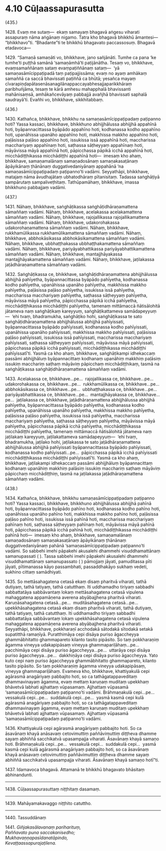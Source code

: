 # 4.10 Cūḷaassapurasutta

(435.)

1428\. Evaṃ me sutaṃ—  ekaṃ samayaṃ bhagavā aṅgesu viharati assapuraṃ nāma aṅgānaṃ nigamo. Tatra kho bhagavā bhikkhū āmantesi—  “bhikkhavo”ti. “Bhadante”ti te bhikkhū bhagavato paccassosuṃ. Bhagavā etadavoca—

1429\. “Samaṇā samaṇāti vo, bhikkhave, jano sañjānāti. Tumhe ca pana ‘ke tumhe’ti puṭṭhā samānā ‘samaṇāmhā’ti paṭijānātha. Tesaṃ vo, bhikkhave, evaṃsamaññānaṃ sataṃ evaṃpaṭiññānaṃ sataṃ—  ‘yā samaṇasāmīcippaṭipadā taṃ paṭipajjissāma; evaṃ no ayaṃ amhākaṃ samaññā ca saccā bhavissati paṭiññā ca bhūtā; yesañca mayaṃ cīvarapiṇḍapātasenāsanagilānappaccayabhesajjaparikkhāraṃ paribhuñjāma, tesaṃ te kārā amhesu mahapphalā bhavissanti mahānisaṃsā, amhākañcevāyaṃ pabbajjā avañjhā bhavissati saphalā saudrayā’ti. Evañhi vo, bhikkhave, sikkhitabbaṃ.

(436.)

1430\. Kathañca, bhikkhave, bhikkhu na samaṇasāmīcippaṭipadaṃ paṭipanno hoti? Yassa kassaci, bhikkhave, bhikkhuno abhijjhālussa abhijjhā appahīnā hoti, byāpannacittassa byāpādo appahīno hoti, kodhanassa kodho appahīno hoti, upanāhissa upanāho appahīno hoti, makkhissa makkho appahīno hoti, paḷāsissa paḷāso appahīno hoti, issukissa issā appahīnā hoti, maccharissa macchariyaṃ appahīnaṃ hoti, saṭhassa sāṭheyyaṃ appahīnaṃ hoti, māyāvissa māyā appahīnā hoti, pāpicchassa pāpikā icchā appahīnā hoti, micchādiṭṭhikassa micchādiṭṭhi appahīnā hoti—  imesaṃ kho ahaṃ, bhikkhave, samaṇamalānaṃ samaṇadosānaṃ samaṇakasaṭānaṃ āpāyikānaṃ ṭhānānaṃ duggativedaniyānaṃ appahānā ‘na samaṇasāmīcippaṭipadaṃ paṭipanno’ti vadāmi. Seyyathāpi, bhikkhave, matajaṃ nāma āvudhajātaṃ ubhatodhāraṃ pītanisitaṃ. Tadassa saṅghāṭiyā sampārutaṃ sampaliveṭhitaṃ. Tathūpamāhaṃ, bhikkhave, imassa bhikkhuno pabbajjaṃ vadāmi.

(437.)

1431\. Nāhaṃ, bhikkhave, saṅghāṭikassa saṅghāṭidhāraṇamattena sāmaññaṃ vadāmi. Nāhaṃ, bhikkhave, acelakassa acelakamattena sāmaññaṃ vadāmi. Nāhaṃ, bhikkhave, rajojallikassa rajojallikamattena sāmaññaṃ vadāmi. Nāhaṃ, bhikkhave, udakorohakassa udakorohaṇamattena sāmaññaṃ vadāmi. Nāhaṃ, bhikkhave, rukkhamūlikassa rukkhamūlikamattena sāmaññaṃ vadāmi. Nāhaṃ, bhikkhave, abbhokāsikassa abbhokāsikamattena sāmaññaṃ vadāmi. Nāhaṃ, bhikkhave, ubbhaṭṭhakassa ubbhaṭṭhakamattena sāmaññaṃ vadāmi. Nāhaṃ, bhikkhave, pariyāyabhattikassa pariyāyabhattikamattena sāmaññaṃ vadāmi. Nāhaṃ, bhikkhave, mantajjhāyakassa mantajjhāyakamattena sāmaññaṃ vadāmi. Nāhaṃ, bhikkhave, jaṭilakassa jaṭādhāraṇamattena sāmaññaṃ vadāmi.

1432\. Saṅghāṭikassa ce, bhikkhave, saṅghāṭidhāraṇamattena abhijjhālussa abhijjhā pahīyetha, byāpannacittassa byāpādo pahīyetha, kodhanassa kodho pahīyetha, upanāhissa upanāho pahīyetha, makkhissa makkho pahīyetha, paḷāsissa paḷāso pahīyetha, issukissa issā pahīyetha, maccharissa macchariyaṃ pahīyetha, saṭhassa sāṭheyyaṃ pahīyetha, māyāvissa māyā pahīyetha, pāpicchassa pāpikā icchā pahīyetha, micchādiṭṭhikassa micchādiṭṭhi pahīyetha, tamenaṃ mittāmaccā ñātisālohitā jātameva naṃ saṅghāṭikaṃ kareyyuṃ, saṅghāṭikattameva samādapeyyuṃ—  ‘ehi tvaṃ, bhadramukha, saṅghāṭiko hohi, saṅghāṭikassa te sato saṅghāṭidhāraṇamattena abhijjhālussa abhijjhā pahīyissati, byāpannacittassa byāpādo pahīyissati, kodhanassa kodho pahīyissati, upanāhissa upanāho pahīyissati, makkhissa makkho pahīyissati, paḷāsissa paḷāso pahīyissati, issukissa issā pahīyissati, maccharissa macchariyaṃ pahīyissati, saṭhassa sāṭheyyaṃ pahīyissati, māyāvissa māyā pahīyissati, pāpicchassa pāpikā icchā pahīyissati, micchādiṭṭhikassa micchādiṭṭhi pahīyissatī’ti. Yasmā ca kho ahaṃ, bhikkhave, saṅghāṭikampi idhekaccaṃ passāmi abhijjhāluṃ byāpannacittaṃ kodhanaṃ upanāhiṃ makkhiṃ paḷāsiṃ issukiṃ macchariṃ saṭhaṃ māyāviṃ pāpicchaṃ micchādiṭṭhikaṃ, tasmā na saṅghāṭikassa saṅghāṭidhāraṇamattena sāmaññaṃ vadāmi.

1433\. Acelakassa ce, bhikkhave…pe…  rajojallikassa ce, bhikkhave…pe…  udakorohakassa ce, bhikkhave…pe…  rukkhamūlikassa ce, bhikkhave…pe…  abbhokāsikassa ce, bhikkhave…pe…  ubbhaṭṭhakassa ce, bhikkhave…pe…  pariyāyabhattikassa ce, bhikkhave…pe…  mantajjhāyakassa ce, bhikkhave…pe…  jaṭilakassa ce, bhikkhave, jaṭādhāraṇamattena abhijjhālussa abhijjhā pahīyetha, byāpannacittassa byāpādo pahīyetha, kodhanassa kodho pahīyetha, upanāhissa upanāho pahīyetha, makkhissa makkho pahīyetha, paḷāsissa paḷāso pahīyetha, issukissa issā pahīyetha, maccharissa macchariyaṃ pahīyetha, saṭhassa sāṭheyyaṃ pahīyetha, māyāvissa māyā pahīyetha, pāpicchassa pāpikā icchā pahīyetha, micchādiṭṭhikassa micchādiṭṭhi pahīyetha, tamenaṃ mittāmaccā ñātisālohitā jātameva naṃ jaṭilakaṃ kareyyuṃ, jaṭilakattameva samādapeyyuṃ—  ‘ehi tvaṃ, bhadramukha, jaṭilako hohi, jaṭilakassa te sato jaṭādhāraṇamattena abhijjhālussa abhijjhā pahīyissati byāpannacittassa byāpādo pahīyissati, kodhanassa kodho pahīyissati…pe…  pāpicchassa pāpikā icchā pahīyissati micchādiṭṭhikassa micchādiṭṭhi pahīyissatī’ti. Yasmā ca kho ahaṃ, bhikkhave, jaṭilakampi idhekaccaṃ passāmi abhijjhāluṃ byāpannacittaṃ kodhanaṃ upanāhiṃ makkhiṃ palāsiṃ issukiṃ macchariṃ saṭhaṃ māyāviṃ pāpicchaṃ micchādiṭṭhiṃ, tasmā na jaṭilakassa jaṭādhāraṇamattena sāmaññaṃ vadāmi.

(438.)

1434\. Kathañca, bhikkhave, bhikkhu samaṇasāmīcippaṭipadaṃ paṭipanno hoti? Yassa kassaci, bhikkhave, bhikkhuno abhijjhālussa abhijjhā pahīnā hoti, byāpannacittassa byāpādo pahīno hoti, kodhanassa kodho pahīno hoti, upanāhissa upanāho pahīno hoti, makkhissa makkho pahīno hoti, paḷāsissa paḷāso pahīno hoti, issukissa issā pahīnā hoti, maccharissa macchariyaṃ pahīnaṃ hoti, saṭhassa sāṭheyyaṃ pahīnaṃ hoti, māyāvissa māyā pahīnā hoti, pāpicchassa pāpikā icchā pahīnā hoti, micchādiṭṭhikassa micchādiṭṭhi pahīnā hoti—  imesaṃ kho ahaṃ, bhikkhave, samaṇamalānaṃ samaṇadosānaṃ samaṇakasaṭānaṃ āpāyikānaṃ ṭhānānaṃ duggativedaniyānaṃ pahānā ‘samaṇasāmīcippaṭipadaṃ paṭipanno’ti vadāmi. So sabbehi imehi pāpakehi akusalehi dhammehi visuddhamattānaṃ samanupassati ( ). Tassa sabbehi imehi pāpakehi akusalehi dhammehi visuddhamattānaṃ samanupassato ( ) pāmojjaṃ jāyati, pamuditassa pīti jāyati, pītimanassa kāyo passambhati, passaddhakāyo sukhaṃ vedeti, sukhino cittaṃ samādhiyati.

1435\. So mettāsahagatena cetasā ekaṃ disaṃ pharitvā viharati, tathā dutiyaṃ, tathā tatiyaṃ, tathā catutthaṃ. Iti uddhamadho tiriyaṃ sabbadhi sabbattatāya sabbāvantaṃ lokaṃ mettāsahagatena cetasā vipulena mahaggatena appamāṇena averena abyābajjhena pharitvā viharati. Karuṇāsahagatena cetasā…pe…  muditāsahagatena cetasā…pe…  upekkhāsahagatena cetasā ekaṃ disaṃ pharitvā viharati, tathā dutiyaṃ, tathā tatiyaṃ, tathā catutthaṃ. Iti uddhamadho tiriyaṃ sabbadhi sabbattatāya sabbāvantaṃ lokaṃ upekkhāsahagatena cetasā vipulena mahaggatena appamāṇena averena abyābajjhena pharitvā viharati. Seyyathāpi, bhikkhave, pokkharaṇī acchodakā sātodakā sītodakā setakā supatitthā ramaṇīyā. Puratthimāya cepi disāya puriso āgaccheyya ghammābhitatto ghammapareto kilanto tasito pipāsito. So taṃ pokkharaṇiṃ āgamma vineyya udakapipāsaṃ vineyya ghammapariḷāhaṃ…pe…  pacchimāya cepi disāya puriso āgaccheyya…pe…  uttarāya cepi disāya puriso āgaccheyya…pe…  dakkhiṇāya cepi disāya puriso āgaccheyya. Yato kuto cepi naṃ puriso āgaccheyya ghammābhitatto ghammapareto, kilanto tasito pipāsito. So taṃ pokkharaṇiṃ āgamma vineyya udakapipāsaṃ, vineyya ghammapariḷāhaṃ. Evameva kho, bhikkhave, khattiyakulā cepi agārasmā anagāriyaṃ pabbajito hoti, so ca tathāgatappaveditaṃ dhammavinayaṃ āgamma, evaṃ mettaṃ karuṇaṃ muditaṃ upekkhaṃ bhāvetvā labhati ajjhattaṃ vūpasamaṃ. Ajjhattaṃ vūpasamā ‘samaṇasāmīcippaṭipadaṃ paṭipanno’ti vadāmi. Brāhmaṇakulā cepi…pe…  vessakulā cepi…pe…  suddakulā cepi…pe…  yasmā kasmā cepi kulā agārasmā anagāriyaṃ pabbajito hoti, so ca tathāgatappaveditaṃ dhammavinayaṃ āgamma, evaṃ mettaṃ karuṇaṃ muditaṃ upekkhaṃ bhāvetvā labhati ajjhattaṃ vūpasamaṃ. Ajjhattaṃ vūpasamā ‘samaṇasāmīcippaṭipadaṃ paṭipanno’ti vadāmi.

1436\. Khattiyakulā cepi agārasmā anagāriyaṃ pabbajito hoti. So ca āsavānaṃ khayā anāsavaṃ cetovimuttiṃ paññāvimuttiṃ diṭṭheva dhamme sayaṃ abhiññā sacchikatvā upasampajja viharati. Āsavānaṃ khayā samaṇo hoti. Brāhmaṇakulā cepi…pe…  vessakulā cepi…  suddakulā cepi…  yasmā kasmā cepi kulā agārasmā anagāriyaṃ pabbajito hoti, so ca āsavānaṃ khayā anāsavaṃ cetovimuttiṃ paññāvimuttiṃ diṭṭheva dhamme sayaṃ abhiññā sacchikatvā upasampajja viharati. Āsavānaṃ khayā samaṇo hotī”ti.

1437\. Idamavoca bhagavā. Attamanā te bhikkhū bhagavato bhāsitaṃ abhinandunti.

---

1438\. Cūḷaassapurasuttaṃ niṭṭhitaṃ dasamaṃ.

---

1439\. Mahāyamakavaggo niṭṭhito catuttho.

---

1440\. Tassuddānaṃ

1441\. _Giñjakasālavanaṃ pariharituṃ,_  
_Paññavato puna saccakanisedho;_  
_Mukhavaṇṇapasīdanatāpindo,_  
_Kevaṭṭaassapurajaṭilena._
